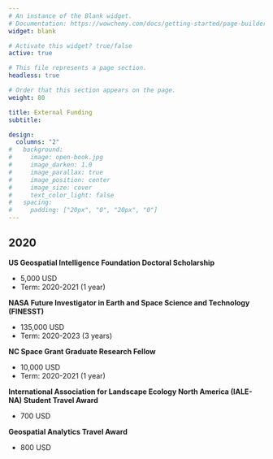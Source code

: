 ```yaml
---
# An instance of the Blank widget.
# Documentation: https://wowchemy.com/docs/getting-started/page-builder/
widget: blank

# Activate this widget? true/false
active: true

# This file represents a page section.
headless: true

# Order that this section appears on the page.
weight: 80

title: External Funding
subtitle:

design:
  columns: "2"
#   background:
#     image: open-book.jpg
#     image_darken: 1.0
#     image_parallax: true
#     image_position: center
#     image_size: cover
#     text_color_light: false
#   spacing:
#     padding: ["20px", "0", "20px", "0"]
---
```

## 2020
**US Geospatial Intelligence Foundation Doctoral Scholarship**
- 5,000 USD
- Term: 2020-2021 (1 year) 

**NASA Future Investigator in Earth and Space Science and Technology (FINESST)**
  - 135,000 USD
  - Term: 2020-2023 (3 years)

**NC Space Grant Graduate Research Fellow**
- 10,000 USD
- Term: 2020-2021 (1 year)

**International Association for Landscape Ecology North America (IALE-NA) Student Travel Award**
- 700 USD

**Geospatial Analytics Travel Award**
- 800 USD



